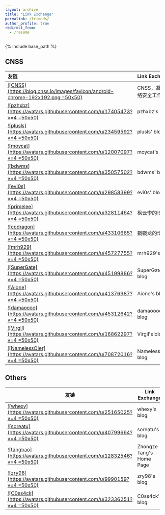 ```yaml
---
layout: archive
title: "Link Exchange"
permalink: /friends/
author_profile: true
redirect_from:
  - /resume
---
```


{% include base_path %}

## CNSS
| 友链 | Link Exchange |
| :---- | :---- |
| [![CNSS](https://blog.cnss.io/images/favicon/android-chrome-192x192.png =50x50)](https://blog.cnss.io/) | CNSS，凝聚网络安全工作室 | 
| [![pzhxbz](https://avatars.githubusercontent.com/u/17405473?v=4 =50x50)](http://pzhxbz.cn/) | pzhxbz's blog |
| [![plusls](https://avatars.githubusercontent.com/u/23459592?v=4 =50x50)](https://blog.plusls.com/) | plusls' blog |
| [![moycat](https://avatars.githubusercontent.com/u/12007097?v=4 =50x50)](https://moy.cat/) | moycat's blog |
| [![bdwms](https://avatars.githubusercontent.com/u/35057502?v=4 =50x50)](https://bdwms.site/) | bdwms' blog |
| [![evi0s](https://avatars.githubusercontent.com/u/29858399?v=4 =50x50)](https://evi0s.com/) | evi0s' blog |
| [![primelee](https://avatars.githubusercontent.com/u/32811464?v=4 =50x50)](https://primelyw.github.io/) | 枫云李的博客 |
| [![ccdragon](https://avatars.githubusercontent.com/u/43310665?v=4 =50x50)](https://ccdragon.cc/) | 戳戳龙的博客 |
| [![mrh929](https://avatars.githubusercontent.com/u/45727755?v=4 =50x50)](https://mrh1s.top/) | mrh929's blog |
| [![SuperGate](https://avatars.githubusercontent.com/u/45199886?v=4 =50x50)](https://sup3rgate.xyz/) | SuperGate's blog |
| [![Aione](https://avatars.githubusercontent.com/u/41376987?v=4 =50x50)](https://aione.space/) | Aione's blog |
| [![damaoooo](https://avatars.githubusercontent.com/u/45312642?v=4 =50x50)](https://damaoooo.github.io/) | damaoooo's blog |
| [![Virgil](https://avatars.githubusercontent.com/u/16862297?v=4 =50x50)](https://zhangche0526.github.io/) | Virgil's blog |
| [![NamelessOIer](https://avatars.githubusercontent.com/u/70872016?v=4 =50x50)](https://www.cnblogs.com/yicongli/) | NamelessOIer's blog |



## Others
| 友链 | Link Exchange |
| -------- | -------- |
| [![whexy](https://avatars.githubusercontent.com/u/25165025?v=4 =50x50)](https://www.whexy.com/) | whexy's blog |
| [![soreatu](https://avatars.githubusercontent.com/u/40799664?v=4 =50x50)](https://blog.soreatu.com/) | soreatu's blog |
| [![tangbao](https://avatars.githubusercontent.com/u/12832546?v=4 =50x50)](https://www.tangbao.me/) | Zhongze Tang's Home Page |
| [![zry98](https://avatars.githubusercontent.com/u/9990159?v=4 =50x50)](https://zry.io/) | zry98's blog |
| [![C0ss4ck](https://avatars.githubusercontent.com/u/32336251?v=4 =50x50)](http://120.79.211.91/) | C0ss4ck's blog |
